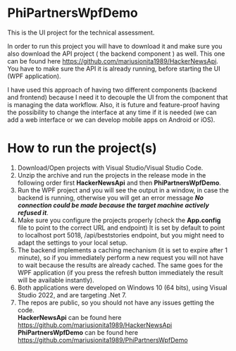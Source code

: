 # PhiPartnersWpfDemo
This is the UI project for the technical assessment.

In order to run this project you will have to download it and make sure you also download the API project ( the backend component ) as well. 
This one can be found here https://github.com/mariusionita1989/HackerNewsApi. You have to make sure the API it is already running, before starting the UI (WPF application).

I have used this approach of having two different components (backend and frontend) because I need it to decouple the UI from the component that is managing the data workflow. 
Also, it is future and feature-proof having the possibility to change the interface at any time if it is needed (we can add a web interface or we can develop mobile apps on Android or iOS).

# How to run the project(s)
1. Download/Open projects with Visual Studio/Visual Studio Code.
2. Unzip the archive and run the projects in the release mode
   in the following order first **HackerNewsApi** and then **PhiPartnersWpfDemo**.
3. Run the WPF project and you will see the output in a window, in case the backend is running,
   otherwise you will  get an error message **_No connection could be made because the target machine actively refused it_**.
4. Make sure you configure the projects properly (check the **App.config** file to point to the correct URL and endpoint)
   It is set by default to point to localhost port 5018, /api/beststories endpoint, but you might need to adapt the settings to your local setup.
5. The backend implements a caching mechanism (it is set to expire after 1 minute), so if you immediately perform a new request you will not have
   to wait because the results are already cached. The same goes for the WPF application (if you press the refresh button immediately the result will be available instantly).
6. Both applications were developed on Windows 10 (64 bits), using Visual Studio 2022, and are targeting .Net 7.
7. The repos are public, so you should not have any issues getting the code.<br/>
   **HackerNewsApi** can be found here https://github.com/mariusionita1989/HackerNewsApi<br/>
   **PhiPartnersWpfDemo** can be found here https://github.com/mariusionita1989/PhiPartnersWpfDemo

